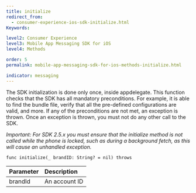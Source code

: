 ```yaml
---
title: initialize
redirect_from:
  - consumer-experience-ios-sdk-initialize.html
Keywords:

level2: Consumer Experience
level3: Mobile App Messaging SDK for iOS
level4: Methods

order: 5
permalink: mobile-app-messaging-sdk-for-ios-methods-initialize.html

indicator: messaging
---
```


The SDK initialization is done only once, inside appdelegate. This function checks that the SDK has all mandatory preconditions. For example, it is able to find the bundle file, verify that all the pre-defined configurations are valid, and more. If any of the preconditions are not met, an exception is thrown. Once an exception is thrown, you must not do any other call to the SDK.

*Important: For SDK 2.5.x you must ensure that the initialize method is not called while the phone is locked, such as during a background fetch, as this will cause an unhandled exception.*

`func initialize(_ brandID: String? = nil) throws`

| Parameter | Description |
| :--- | :--- |
| brandId | An account ID |

